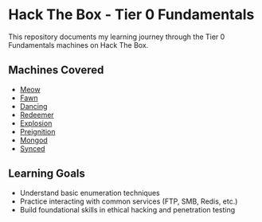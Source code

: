 # Hack The Box - Tier 0 Fundamentals

This repository documents my learning journey through the Tier 0 Fundamentals machines on Hack The Box.

## Machines Covered
- [Meow](./Meow/README.md)
- [Fawn](./Fawn/README.md)
- [Dancing](./Dancing/README.md)
- [Redeemer](./Redeemer/README.md)
- [Explosion](./Explosion/README.md)
- [Preignition](./Preignition/README.md)
- [Mongod](./Mongod/README.md)
- [Synced](./Synced/README.md)

## Learning Goals
- Understand basic enumeration techniques
- Practice interacting with common services (FTP, SMB, Redis, etc.)
- Build foundational skills in ethical hacking and penetration testing
